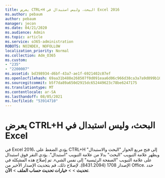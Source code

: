 ```yaml
---
title: يعرض CTRL+H البحث، وليس استبدال في Excel 2016
ms.author: pebaum
author: pebaum
manager: jecon
ms.date: 04/21/2020
ms.audience: Admin
ms.topic: article
ms.service: o365-administration
ROBOTS: NOINDEX, NOFOLLOW
localization_priority: Normal
ms.collection: Adm_O365
ms.custom:
- "235"
- "2200007"
ms.assetid: bd398934-d6bf-43a7-ae1f-6921402c07ef
ms.openlocfilehash: 69aa31b488e268507f0d091eaa6d06c966d38ca3a7a9d099b10886e1954b956b
ms.sourcegitcommit: b5f7da89a650d2915dc652449623c78be6247175
ms.translationtype: MT
ms.contentlocale: ar-SA
ms.lasthandoff: 08/05/2021
ms.locfileid: "53914710"
---
```

# <a name="ctrlh-shows-find-not-replace-in-excel"></a>يعرض CTRL+H البحث، وليس استبدال في Excel

في Excel 2016، يؤدي الضغط على CTRL+H إلى فتح مربع الحوار "البحث والاستبدال" ويظهر علامة التبويب "البحث" بدلا من علامة التبويب "استبدال". يؤدي النقر فوق استبدال على علامة التبويب "الصفحة الرئيسية" إلى نفس الشيء. تم إصلاح هذه المشكلة في الإصدار 1708 (8431.2094). لإصلاح ذلك، قم بتحديث الإصدار الأخير من Office. حدد **تحديث** \>  \> **خيارات تحديث حساب الملف** \> **الآن**.
  